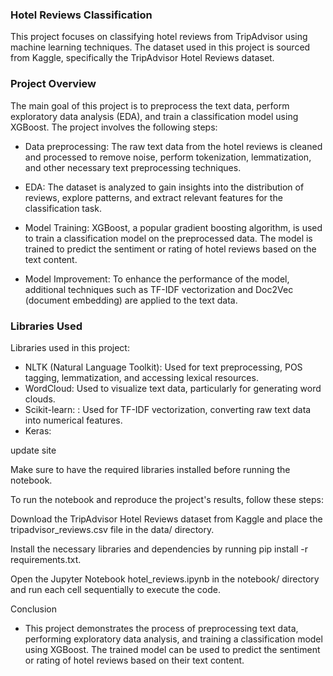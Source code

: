 <link rel="stylesheet" href="https://cdnjs.cloudflare.com/ajax/libs/font-awesome/5.15.3/css/all.min.css" integrity="sha512-..." crossorigin="anonymous" />


### Hotel Reviews Classification
This project focuses on classifying hotel reviews from TripAdvisor using machine learning techniques. The dataset used in this project is sourced from Kaggle, specifically the TripAdvisor Hotel Reviews dataset.

### Project Overview
The main goal of this project is to preprocess the text data, perform exploratory data analysis (EDA), and train a classification model using XGBoost. The project involves the following steps:

- Data preprocessing: The raw text data from the hotel reviews is cleaned and processed to remove noise, perform tokenization, lemmatization, and other necessary text preprocessing techniques.

- EDA: The dataset is analyzed to gain insights into the distribution of reviews, explore patterns, and extract relevant features for the classification task.

- Model Training: XGBoost, a popular gradient boosting algorithm, is used to train a classification model on the preprocessed data. The model is trained to predict the sentiment or rating of hotel reviews based on the text content.

- Model Improvement: To enhance the performance of the model, additional techniques such as TF-IDF vectorization and Doc2Vec (document embedding) are applied to the text data.

### Libraries Used
Libraries used in this project: 

- NLTK (Natural Language Toolkit): Used for text preprocessing, POS tagging, lemmatization, and accessing lexical resources.
- WordCloud: Used to visualize text data, particularly for generating word clouds.
- Scikit-learn: <i class="fab fa-sklearn"></i>: Used for TF-IDF vectorization, converting raw text data into numerical features.
- Keras: <i class="fab fa-keras"></i>

update site

Make sure to have the required libraries installed before running the notebook.

To run the notebook and reproduce the project's results, follow these steps:

Download the TripAdvisor Hotel Reviews dataset from Kaggle and place the tripadvisor_reviews.csv file in the data/ directory.

Install the necessary libraries and dependencies by running pip install -r requirements.txt.

Open the Jupyter Notebook hotel_reviews.ipynb in the notebook/ directory and run each cell sequentially to execute the code.

Conclusion
- This project demonstrates the process of preprocessing text data, performing exploratory data analysis, and training a classification model using XGBoost. The trained model can be used to predict the sentiment or rating of hotel reviews based on their text content. 
